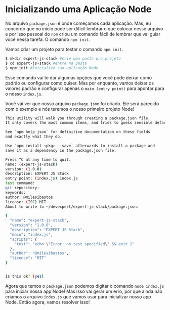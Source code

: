 # Inicializando uma Aplicação Node


No arquivo ```package.json``` é onde começamos cada aplicação. Mas, eu concordo que no início pode ser difícil lembrar o que colocar nesse arquivo e por isso pessoal do ```npm``` criou um comando fácil de lembrar que vai guiar você nessa tarefa. O comando ```npm init```.

Vamos criar um projeto para testar o comando ```npm init```.


``` sh
$ mkdir expert-js-stack #crie uma pasta pro projeto
$ cd expert-js-stack #entre na pasta
$ npm init #inicialize sua aplicação Node
```



Esse comando vai te dar algumas opções que você pode deixar como padrão ou configurar como quiser. Mas por enquanto, vamos deixar os valores padrão e configurar apenas o ```main (entry point)``` para apontar para o nosso ```index.js```.

Você vai ver que nosso arquivo ```package.json``` foi criado. Ele será parecido com o exemplo e nós teremos o nosso primeiro projeto Node!


``` sh
This utility will walk you through creating a package.json file.
It only covers the most common items, and tries to guess sensible defaults.

See `npm help json` for definitive documentation on these fields
and exactly what they do.

Use `npm install <pkg> --save` afterwards to install a package and
save it as a dependency in the package.json file.

Press ^C at any time to quit.
name: (expert-js-stack)
version: (1.0.0)
description: EXPERT JS Stack
entry point: (index.js) index.js
test command:
git repository:
keywords:
author: @milesibastos
license: (ISC) MIT
About to write to ~/devexpert/expert-js-stack/package.json:

{
  "name": "expert-js-stack",
  "version": "1.0.0",
  "description": "EXPERT JS Stack",
  "main": "index.js",
  "scripts": {
    "test": "echo \"Error: no test specified\" && exit 1"
  },
  "author": "@milesibastos",
  "license": "MIT"
}


Is this ok? (yes)
```


Agora que temos o ```package.json``` podemos digitar o comando ```node index.js``` para iniciar nossa app Node! Mas isso vai gerar um erro, por que ainda não criamos o arquivo ```index.js``` que vamos usar para inicializar nosso app Node. Então agora, vamos resolver isso!
